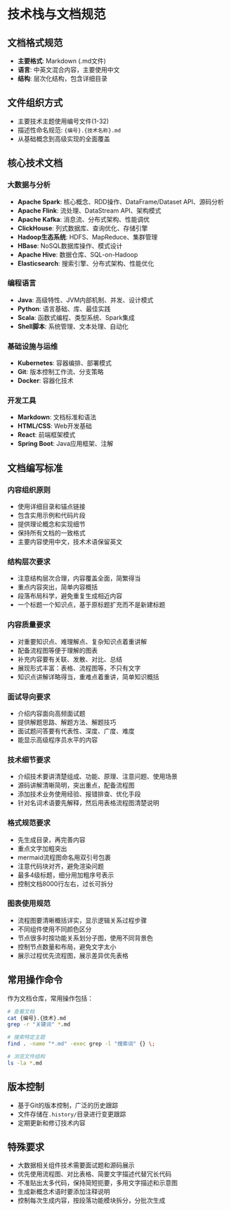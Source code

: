 # 技术栈与文档规范

## 文档格式规范
- **主要格式**: Markdown (.md文件)
- **语言**: 中英文混合内容，主要使用中文
- **结构**: 层次化结构，包含详细目录

## 文件组织方式
- 主要技术主题使用编号文件(1-32)
- 描述性命名规范: `{编号}.{技术名称}.md`
- 从基础概念到高级实现的全面覆盖

## 核心技术文档

### 大数据与分析
- **Apache Spark**: 核心概念、RDD操作、DataFrame/Dataset API、源码分析
- **Apache Flink**: 流处理、DataStream API、架构模式
- **Apache Kafka**: 消息流、分布式架构、性能调优
- **ClickHouse**: 列式数据库、查询优化、存储引擎
- **Hadoop生态系统**: HDFS、MapReduce、集群管理
- **HBase**: NoSQL数据库操作、模式设计
- **Apache Hive**: 数据仓库、SQL-on-Hadoop
- **Elasticsearch**: 搜索引擎、分布式架构、性能优化

### 编程语言
- **Java**: 高级特性、JVM内部机制、并发、设计模式
- **Python**: 语言基础、库、最佳实践
- **Scala**: 函数式编程、类型系统、Spark集成
- **Shell脚本**: 系统管理、文本处理、自动化

### 基础设施与运维
- **Kubernetes**: 容器编排、部署模式
- **Git**: 版本控制工作流、分支策略
- **Docker**: 容器化技术

### 开发工具
- **Markdown**: 文档标准和语法
- **HTML/CSS**: Web开发基础
- **React**: 前端框架模式
- **Spring Boot**: Java应用框架、注解

## 文档编写标准

### 内容组织原则
- 使用详细目录和锚点链接
- 包含实用示例和代码片段
- 提供理论概念和实现细节
- 保持所有文档的一致格式
- 主要内容使用中文，技术术语保留英文

### 结构层次要求
- 注意结构层次合理，内容覆盖全面，简繁得当
- 重点内容突出，简单内容概括
- 段落布局科学，避免重复生成相近内容
- 一个标题一个知识点，基于原标题扩充而不是新建标题

### 内容质量要求
- 对重要知识点、难理解点、复杂知识点着重讲解
- 配备流程图等便于理解的图表
- 补充内容要有关联、发散、对比、总结
- 展现形式丰富：表格、流程图等，不只有文字
- 知识点讲解详略得当，重难点着重讲，简单知识概括

### 面试导向要求
- 介绍内容面向高频面试题
- 提供解题思路、解题方法、解题技巧
- 面试题问答要有代表性、深度、广度、难度
- 能显示高级程序员水平的内容

### 技术细节要求
- 介绍技术要讲清楚组成、功能、原理、注意问题、使用场景
- 源码讲解清晰简明，突出重点，配备流程图
- 添加技术业务使用经验、报错排查、优化手段
- 针对名词术语要先解释，然后用表格流程图清楚说明

### 格式规范要求
- 先生成目录，再完善内容
- 重点文字加粗突出
- mermaid流程图命名用双引号包裹
- 注意代码块对齐，避免渲染问题
- 最多4级标题，细分用加粗序号表示
- 控制文档8000行左右，过长可拆分

### 图表使用规范
- 流程图要清晰概括详实，显示逻辑关系过程步骤
- 不同组件使用不同颜色区分
- 节点很多时按功能关系划分子图，使用不同背景色
- 控制节点数量和布局，避免文字太小
- 展示过程优先流程图，展示差异优先表格

## 常用操作命令
作为文档仓库，常用操作包括：

```bash
# 查看文档
cat {编号}.{技术}.md
grep -r "关键词" *.md

# 搜索特定主题
find . -name "*.md" -exec grep -l "搜索词" {} \;

# 浏览文件结构
ls -la *.md
```

## 版本控制
- 基于Git的版本控制，广泛的历史跟踪
- 文件存储在`.history/`目录进行变更跟踪
- 定期更新和修订技术内容

## 特殊要求
- 大数据相关组件技术需要面试题和源码展示
- 优先使用流程图、对比表格、简要文字描述代替冗长代码
- 不准贴出太多代码，保持简短扼要，多用文字描述和示意图
- 生成新概念术语时要添加注释说明
- 控制每次生成内容，按段落功能模块拆分，分批次生成